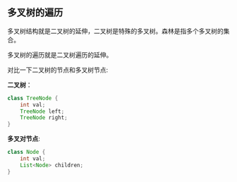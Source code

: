 ## 多叉树的遍历

多叉树结构就是二叉树的延伸，二叉树是特殊的多叉树。森林是指多个多叉树的集合。

多叉树的遍历就是二叉树遍历的延伸。

对比一下二叉树的节点和多叉树节点:

**二叉树**：
```java
class TreeNode {
    int val;
    TreeNode left;
    TreeNode right;
}
```

**多叉对节点**:
```java
class Node {
    int val;
    List<Node> children;
}
```


